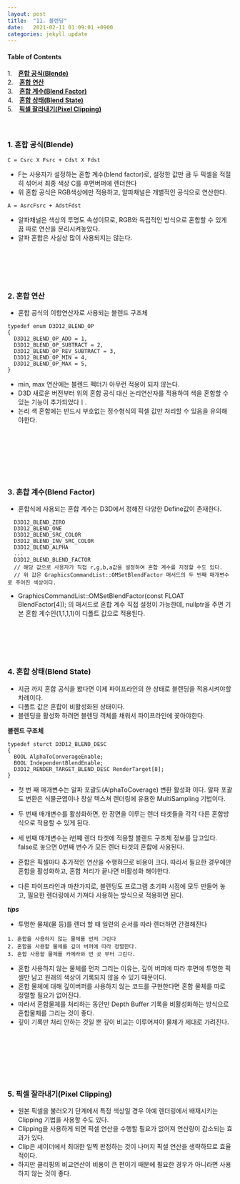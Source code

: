 ```yaml
---
layout: post
title:  "11. 블렌딩"
date:   2021-02-11 01:09:01 +0900
categories: jekyll update
---
```

#### Table of Contents
1.　[**혼합 공식(Blende)**](#1-혼합-공식blende)<br>
2.　[**혼합 연산**](#2-혼합-연산)<br />
3.　[**혼합 계수(Blend Factor)**](#3-혼합-계수blend-factor)<br />
4.　[**혼합 상태(Blend State)**](#4-혼합-상태blend-state)<br />
5.　[**픽셀 잘라내기(Pixel Clipping)**](#5-픽셀-잘라내기pixel-clipping)<br />
<br />
<br />
**<span style="color:red"></span>**

### **1. 혼합 공식(Blende)**

```
C = Csrc X Fsrc + Cdst X Fdst
```
- F는 사용자가 설정하는 혼합 계수(blend factor)로, 설정한 값만 큼 두 픽셀을 적절히 섞어서 최종 색상 C를 후면버퍼에 렌더한다
- 위 혼합 공식은 RGB색상에만 적용하고, 알파채널은 개별적인 공식으로 연산한다.

```
A = AsrcFsrc + AdstFdst
```
- 알파채널은 색상의 투명도 속성이므로, RGB와 독립적인 방식으로 혼합할 수 있게끔 따로 연산을 분리시켜놓았다.
- 알파 혼합은 사실상 많이 사용되지는 않는다.
<br><br><br><br><br><br>


### **2. 혼합 연산**
- 혼합 공식의 이항연산자로 사용되는 블렌드 구조체
```
typedef enum D3D12_BLEND_OP
{
  D3D12_BLEND_OP_ADD = 1,
  D3D12_BLEND_OP_SUBTRACT = 2,
  D3D12_BLEND_OP_REV_SUBTRACT = 3,
  D3D12_BLEND_OP_MIN = 4,
  D3D12_BLEND_OP_MAX = 5,
}
```
- min, max 연산에는 블렌드 펙터가 아무런 적용이 되지 않는다.
- D3D 새로운 버전부터 위의 혼합 공식 대신 논리연산자를 적용하여 색을 혼합할 수 있는 기능이 추가되었다ㅣ.
- 논리 색 혼합에는 반드시 부호없는 정수형식의 픽셀 값만 처리할 수 있음을 유의해야한다.

<br><br><br><br><br><br>


### **3. 혼합 계수(Blend Factor)**
- 혼합식에 사용되는 혼합 계수는 D3D에서 정해진 다양한 Define값이 존재한다.
```
  D3D12_BLEND_ZERO
  D3D12_BLEND_ONE
  D3D12_BLEND_SRC_COLOR
  D3D12_BLEND_INV_SRC_COLOR
  D3D12_BLEND_ALPHA
  ...
  D3D12_BLEND_BLEND_FACTOR
  // 해당 값으로 사용자가 직접 r,g,b,a값을 설정하여 혼합 계수를 지정할 수도 있다.
  // 위 값은 GraphicsCommandList::OMSetBlendFactor 매서드의 두 번째 매개변수로 주어진 색상이다.
```
- GraphicsCommandList::OMSetBlendFactor(const FLOAT BlendFactor[4]); 의 매서드로 혼합 계수 직접 설정이 가능한데, nullptr을 주면 기본 혼합 계수인(1,1,1,1)이 디폴트 값으로 적용된다.
<br><br><br><br><br><br>


### **4. 혼합 상태(Blend State)**
- 지금 까지 혼합 공식을 봤다면 이제 파이프라인의 한 상태로 블렌딩을 적용시켜야할 차례이다.
- 디폴트 값은 혼합이 비활성화된 상태이다.
- 블렌딩을 활성화 하려면 블렌딩 객체를 채워서 파이프라인에 꽃아야한다.
  
**블렌드 구조체**
```
typedef sturct D3D12_BLEND_DESC
{
  BOOL AlphaToConverageEnable;
  BOOL IndependentBlendEnable;
  D3D12_RENDER_TARGET_BLEND_DESC RenderTarget[8];
}
```
- 첫 번 째 매개변수는 알파 포괄도(AlphaToCoverage) 변환 활성화 이다. 알파 포괄도 변환은 식물군엽이나 창살 텍스쳐 렌더링에 유용한 MultiSampling 기법이다.
- 두 번째 매개변수를 활성화하면, 한 장면을 이루는 렌더 타겟들을 각각 다른 혼합방식으로 적용할 수 있게 된다.
- 세 번째 매개변수는 i번째 렌더 타겟에 적용할 블렌드 구조체 정보를 담고있다. false로 놓으면 0번째 변수가 모든 렌더 타겟의 혼합에 사용된다.

- 혼합은 픽셀마다 추가적인 연산을 수행하므로 비용이 크다. 따라서 필요한 경우에만 혼합을 활성화하고, 혼합 처리가 끝나면 비활성화 해야한다.
- 다른 파이프라인과 마찬가지로, 블렌딩도 프로그램 초기화 시점에 모두 만들어 놓고, 필요한 렌더링에서 가져다 사용하는 방식으로 적용하면 된다.

***tips***
- 투명한 물체(물 등)를 렌더 할 때 일련의 순서를 따라 렌더하면 간결해진다
```
1. 혼합을 사용하지 않는 물체를 먼저 그린다
2. 혼합을 사용할 물체를 깊이 버퍼에 따라 정렬한다.
3. 혼합 사용할 물체를 카메라와 먼 곳 부터 그린다.
```
- 혼합 사용하지 않는 물체를 먼저 그리는 이유는, 깊이 버퍼에 따라 후면에 투명한 픽셀만 남고 원래의 색상이 기록되지 않을 수 있기 때문이다.
- 혼합 물체에 대해 깊이버퍼를 사용하지 않는 코드를 구현한다면 혼합 물체를 따로 정렬할 필요가 없어진다.
- 따라서 혼합물체를 처리하는 동안만 Depth Buffer 기록을 비활성화하는 방식으로 혼합물체를 그리는 것이 좋다.
- 깊이 기록만 처리 안하는 것일 뿐 깊이 비교는 이루어져야 물체가 제대로 가려진다.


<br><br><br><br><br><br>


### **5. 픽셀 잘라내기(Pixel Clipping)**
- 원본 픽셀을 불러오기 단계에서 특정 색상일 경우 아예 렌더링에서 배재시키는 Clipping 기법을 사용할 수도 있다.
- Clipping을 사용하게 되면 픽셀 연산을 수행할 필요가 없어져 연산량이 감소되는 효과가 있다.
- Clip은 셰이더에서 최대한 일찍 판정하는 것이 나머지 픽셀 연산을 생략하므로 효율적이다.
- 하지만 클리핑의 비교연산이 비용이 큰 편이기 때문에 필요한 경우가 아니라면 사용하지 않는 것이 좋다.

<br><br><br><br><br><br>

